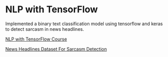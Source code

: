 # NLP with TensorFlow

Implemented a binary text classification model using tensorflow and keras to detect sarcasm in news headlines.

[NLP with TensorFlow Course](https://www.youtube.com/watch?v=fNxaJsNG3-s&list=PLQY2H8rRoyvzDbLUZkbudP-MFQZwNmU4S&index=1)

[News Headlines Dataset For Sarcasm Detection](https://www.kaggle.com/datasets/rmisra/news-headlines-dataset-for-sarcasm-detection)
